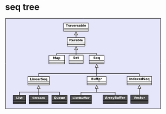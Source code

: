 
# seq tree

![alt text](https://github.com/Marathon-fan/scala_samples/blob/master/project29_seq_tree/scala_seq_tree.png)
